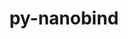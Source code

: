 ---
title: "py-nanobind"
layout: cache
categories: [package, develop]
meta: {"compilers": ["gcc@13.2.0"], "num_specs": 11, "num_specs_by_stack": {"ml-linux-x86_64-rocm": 11, "root": 11}, "oss": ["ubuntu24.04"], "platforms": ["linux"], "stacks": ["ml-linux-x86_64-rocm", "root"], "targets": ["x86_64_v3"], "versions": ["2.5.0"]}
spec_details: [{"compiler": "gcc@13.2.0", "hash": "5qdwos7xxw3wppgwz7hznmx3kkhxx5i6", "os": "ubuntu24.04", "platform": "linux", "size": "-", "stacks": ["ml-linux-x86_64-rocm", "root"], "target": "x86_64_v3", "variants": ["build_system=python_pip"], "versions": ["2.5.0"]}, {"compiler": "gcc@13.2.0", "hash": "ayrmzxdkfpadxhf4xooivnjjlwchxcz6", "os": "ubuntu24.04", "platform": "linux", "size": "-", "stacks": ["ml-linux-x86_64-rocm", "root"], "target": "x86_64_v3", "variants": ["build_system=python_pip"], "versions": ["2.5.0"]}, {"compiler": "gcc@13.2.0", "hash": "d43dra7wpeovys2e3rjorur3uaafehhp", "os": "ubuntu24.04", "platform": "linux", "size": "-", "stacks": ["ml-linux-x86_64-rocm", "root"], "target": "x86_64_v3", "variants": ["build_system=python_pip"], "versions": ["2.5.0"]}, {"compiler": "gcc@13.2.0", "hash": "hzjnlzc27bqwi5miysm4hcv5yb737iyn", "os": "ubuntu24.04", "platform": "linux", "size": "-", "stacks": ["ml-linux-x86_64-rocm", "root"], "target": "x86_64_v3", "variants": ["build_system=python_pip"], "versions": ["2.5.0"]}, {"compiler": "gcc@13.2.0", "hash": "isbxggdl6ucd4tzbmuxcqljwgpyawhiz", "os": "ubuntu24.04", "platform": "linux", "size": "-", "stacks": ["ml-linux-x86_64-rocm", "root"], "target": "x86_64_v3", "variants": ["build_system=python_pip"], "versions": ["2.5.0"]}, {"compiler": "gcc@13.2.0", "hash": "j67tiyskgw4zsnzzc5sbecgn65taek3k", "os": "ubuntu24.04", "platform": "linux", "size": "-", "stacks": ["ml-linux-x86_64-rocm", "root"], "target": "x86_64_v3", "variants": ["build_system=python_pip"], "versions": ["2.5.0"]}, {"compiler": "gcc@13.2.0", "hash": "ksho7v73hdhx6da5uvui76b4beqf242l", "os": "ubuntu24.04", "platform": "linux", "size": "-", "stacks": ["ml-linux-x86_64-rocm", "root"], "target": "x86_64_v3", "variants": ["build_system=python_pip"], "versions": ["2.5.0"]}, {"compiler": "gcc@13.2.0", "hash": "pylxhcqggddwkdy5swmnxkwnccddaxdo", "os": "ubuntu24.04", "platform": "linux", "size": "-", "stacks": ["ml-linux-x86_64-rocm", "root"], "target": "x86_64_v3", "variants": ["build_system=python_pip"], "versions": ["2.5.0"]}, {"compiler": "gcc@13.2.0", "hash": "tmiep42iobe7nrzl4qhca25u6owedbv6", "os": "ubuntu24.04", "platform": "linux", "size": "-", "stacks": ["ml-linux-x86_64-rocm", "root"], "target": "x86_64_v3", "variants": ["build_system=python_pip"], "versions": ["2.5.0"]}, {"compiler": "gcc@13.2.0", "hash": "vh3wabof4g6srfih5mtavhmwghruj3vb", "os": "ubuntu24.04", "platform": "linux", "size": "-", "stacks": ["ml-linux-x86_64-rocm", "root"], "target": "x86_64_v3", "variants": ["build_system=python_pip"], "versions": ["2.5.0"]}, {"compiler": "gcc@13.2.0", "hash": "xh2zlpsbav3oenaaczyuy37sphfncgr4", "os": "ubuntu24.04", "platform": "linux", "size": "-", "stacks": ["ml-linux-x86_64-rocm", "root"], "target": "x86_64_v3", "variants": ["build_system=python_pip"], "versions": ["2.5.0"]}]
---
